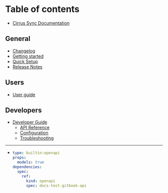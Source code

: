 # Table of contents

* [Cirrus Sync Documentation](README.md)

## General

* [Changelog](changelog.md)
* [Getting started](getting-started.md)
* [Quick Setup](general/quick-setup.md)
* [Release Notes](general/release-notes.md)

## Users

* [User guide](user-guide/user-guide.md)

## Developers

* [Developer Guide](developer-guide/README.md)
  * [API Reference](developer-guide/api-reference.md)
  * [Configuration](developer-guide/configuration.md)
  * [Troubleshooting](developer-guide/troubleshooting.md)

***

* ```yaml
  type: builtin:openapi
  props:
    models: true
  dependencies:
    spec:
      ref:
        kind: openapi
        spec: docs-test-gitbook-api
  ```
